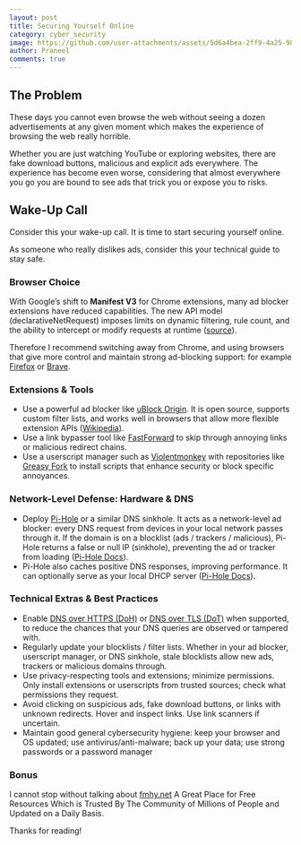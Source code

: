 ```yaml
---
layout: post
title: Securing Yourself Online
category: cyber_security
image: https://github.com/user-attachments/assets/5d6a4bea-2ff9-4a25-9829-53ae791c4508
author: Praneel
comments: true
---
```


## The Problem  
These days you cannot even browse the web without seeing a dozen advertisements at any given moment which makes the experience of browsing the web really horrible.  

Whether you are just watching YouTube or exploring websites, there are fake download buttons, malicious and explicit ads everywhere. The experience has become even worse, considering that almost everywhere you go you are bound to see ads that trick you or expose you to risks.

## Wake-Up Call  
Consider this your wake-up call. It is time to start securing yourself online.

As someone who really dislikes ads, consider this your technical guide to stay safe.

### Browser Choice  
With Google’s shift to **Manifest V3** for Chrome extensions, many ad blocker extensions have reduced capabilities. The new API model (declarativeNetRequest) imposes limits on dynamic filtering, rule count, and the ability to intercept or modify requests at runtime ([source](https://www.ghostery.com/blog/manifest-v3-privacy)).  

Therefore I recommend switching away from Chrome, and using browsers that give more control and maintain strong ad-blocking support: for example [Firefox](https://www.mozilla.org/firefox/) or [Brave](https://brave.com/).

### Extensions & Tools  
- Use a powerful ad blocker like [uBlock Origin](https://ublockorigin.com/). It is open source, supports custom filter lists, and works well in browsers that allow more flexible extension APIs ([Wikipedia](https://en.wikipedia.org/wiki/UBlock_Origin)).  
- Use a link bypasser tool like [FastForward](https://fastforward.team/) to skip through annoying links or malicious redirect chains.  
- Use a userscript manager such as [Violentmonkey](https://violentmonkey.github.io/) with repositories like [Greasy Fork](https://greasyfork.org/en) to install scripts that enhance security or block specific annoyances.  

### Network-Level Defense: Hardware & DNS  
- Deploy [Pi-Hole](https://pi-hole.net/) or a similar DNS sinkhole. It acts as a network-level ad blocker: every DNS request from devices in your local network passes through it. If the domain is on a blocklist (ads / trackers / malicious), Pi-Hole returns a false or null IP (sinkhole), preventing the ad or tracker from loading ([Pi-Hole Docs](https://docs.pi-hole.net/)).  
- Pi-Hole also caches positive DNS responses, improving performance. It can optionally serve as your local DHCP server ([Pi-Hole Docs](https://docs.pi-hole.net/)).  

### Technical Extras & Best Practices  
- Enable [DNS over HTTPS (DoH)](https://developers.cloudflare.com/1.1.1.1/encryption/dns-over-https/) or [DNS over TLS (DoT)](https://developers.cloudflare.com/1.1.1.1/encryption/dns-over-tls/) when supported, to reduce the chances that your DNS queries are observed or tampered with.  
- Regularly update your blocklists / filter lists. Whether in your ad blocker, userscript manager, or DNS sinkhole, stale blocklists allow new ads, trackers or malicious domains through.  
- Use privacy-respecting tools and extensions; minimize permissions. Only install extensions or userscripts from trusted sources; check what permissions they request.  
- Avoid clicking on suspicious ads, fake download buttons, or links with unknown redirects. Hover and inspect links. Use link scanners if uncertain.  
- Maintain good general cybersecurity hygiene: keep your browser and OS updated; use antivirus/anti-malware; back up your data; use strong passwords or a password manager

### Bonus
I cannot stop without talking about [fmhy.net](https://fmhy.net/) A Great Place for Free Resources Which is Trusted By The Community of Millions of People and Updated on a Daily Basis.

Thanks for reading!
